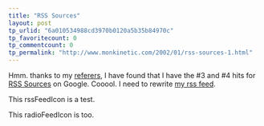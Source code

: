 ```yaml
---
title: "RSS Sources"
layout: post
tp_urlid: "6a010534988cd3970b0120a5b35b84970c"
tp_favoritecount: 0
tp_commentcount: 0
tp_permalink: "http://www.monkinetic.com/2002/01/rss-sources-1.html"
---
```

Hmm. thanks to my <a href="http://www.redmonk.net/referers">referers</a>, I have found that I have the #3 and #4 hits for <a href="http://www.google.com/search?q=rss+sources">RSS Sources</a> on Google. Cooool. I need to rewrite <a href="http://www.redmonk.net/recentStuff.rss?limit=10&amp;startDate=06%2F27%2F00&amp;endDate=12%2F31%2F01&amp;subject=&amp;body=&amp;label=ignore&amp;postedBy=steve@redmonk.net&amp;sortKey=Date&amp;sortDir=des">my rss feed</a>.<p>
This rssFeedIcon is a test.

This radioFeedIcon is too.</p>
